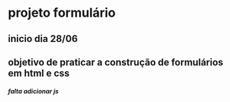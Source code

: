# projeto formulário
## inicio dia 28/06
## objetivo de praticar a construção de formulários em html e css
##### falta adicionar js 
